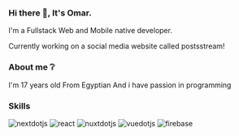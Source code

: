 ### Hi there 👋, It's Omar.
I'm a Fullstack Web and Mobile native developer. 

Currently working on a social media website called postsstream!

### About me ❔
I'm 17 years old
From Egyptian
And i have passion in programming

### Skills
![nextdotjs](https://img.shields.io/badge/nextjs-000000?style=for-the-badge&logo=nextdotjs&logoColor=white)
![react](https://img.shields.io/badge/React-000000?style=for-the-badge&logo=React&logoColor=blue)
![nuxtdotjs](https://img.shields.io/badge/nuxtjs-4FC08D?style=for-the-badge&logo=nuxtdotjs&logoColor=white)
![vuedotjs](https://img.shields.io/badge/vue-4FC08D?style=for-the-badge&logo=vuedotjs&logoColor=white)
![firebase](https://img.shields.io/badge/firebase-FFCA28?style=for-the-badge&logo=firebase&logoColor=white)
<!--
**gamerlord295/gamerlord295** is a ✨ _special_ ✨ repository because its `README.md` (this file) appears on your GitHub profile.

Here are some ideas to get you started:

- 🔭 I’m currently working on ...
- 🌱 I’m currently learning ...
- 👯 I’m looking to collaborate on ...
- 🤔 I’m looking for help with ...
- 💬 Ask me about ...
- 📫 How to reach me: ...
- 😄 Pronouns: ...
- ⚡ Fun fact: ...
-->
